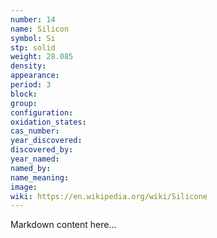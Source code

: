 ```yaml
---
number: 14
name: Silicon
symbol: Si
stp: solid
weight: 28.085
density:
appearance:
period: 3
block:
group:
configuration:
oxidation_states:
cas_number:
year_discovered:
discovered_by:
year_named:
named_by:
name_meaning:
image:
wiki: https://en.wikipedia.org/wiki/Silicone
---
```


Markdown content here...
